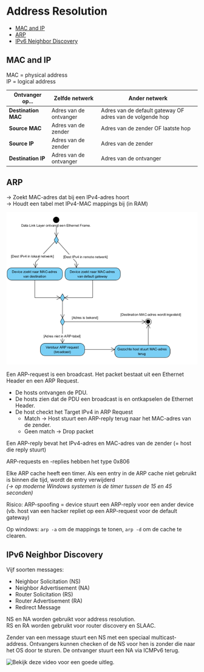 # Address Resolution

- [MAC and IP]()
- [ARP]()
- [IPv6 Neighbor Discovery]()

## MAC and IP

MAC = physical address <br>
IP = logical address

| Ontvanger op...     | Zelfde netwerk         | Ander netwerk                                             |
| ------------------- | ---------------------- | --------------------------------------------------------- |
| **Destination MAC** | Adres van de ontvanger | Adres van de default gateway OF adres van de volgende hop |
| **Source MAC**      | Adres van de zender    | Adres van de zender OF laatste hop                        |
| **Source IP**       | Adres van de zender    | Adres van de zender                                       |
| **Destination IP**  | Adres van de ontvanger | Adres van de ontvanger                                    |

## ARP

-> Zoekt MAC-adres dat bij een IPv4-adres hoort <br>
-> Houdt een tabel met IPv4-MAC mappings bij (in RAM)

![Schematisch overzicht ARP](./img/09/Schema-ARP.png)

Een ARP-request is een broadcast. Het packet bestaat uit een Ethernet Header en een ARP Request.

- De hosts ontvangen de PDU.
- De hosts zien dat de PDU een broadcast is en ontkapselen de Ethernet Header.
- De host checkt het Target IPv4 in ARP Request
  - Match -> Host stuurt een ARP-reply terug naar het MAC-adres van de zender.
  - Geen match -> Drop packet

Een ARP-reply bevat het IPv4-adres en MAC-adres van de zender (= host die reply stuurt)

ARP-requests en -replies hebben het type 0x806

Elke ARP cache heeft een timer. Als een entry in de ARP cache niet gebruikt is binnen die tijd, wordt de entry verwijderd <br>
_(-> op moderne Windows systemen is de timer tussen de 15 en 45 seconden)_

Risico: ARP-spoofing = device stuurt een ARP-reply voor een ander device (vb. host van een hacker repliet op een ARP-request voor de default gateway)

Op windows: `arp -a` om de mappings te tonen, `arp -d` om de cache te clearen.

## IPv6 Neighbor Discovery

Vijf soorten messages:

- Neighbor Solicitation (NS)
- Neighbor Advertisement (NA)
- Router Solicitation (RS)
- Router Advertisement (RA)
- Redirect Message

NS en NA worden gebruikt voor address resolution. <br>
RS en RA worden gebruikt voor router discovery en SLAAC.

Zender van een message stuurt een NS met een speciaal multicast-address. Ontvangers kunnen checken of de NS voor hen is zonder die naar het OS door te sturen. De ontvanger stuurt een NA via ICMPv6 terug.

![Bekijk deze video voor een goede uitleg.](https://www.youtube.com/watch?v=A3LFt7CHpgs)
